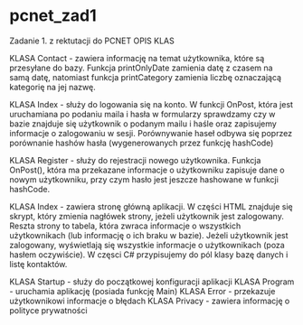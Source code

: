 # pcnet_zad1
Zadanie 1. z rektutacji do PCNET
OPIS KLAS

KLASA Contact - zawiera informację na temat użytkownika, które są przesyłane do bazy. Funkcja printOnlyDate zamienia datę z czasem na samą datę, natomiast funkcja printCategory zamienia liczbę oznaczającą kategorię na jej nazwę.

KLASA Index - służy do logowania się na konto. W funkcji OnPost, która jest uruchamiana po podaniu maila i hasła w formularzy sprawdzamy czy w bazie znajduje się użytkownik o podanym mailu i haśle oraz zapisujemy informacje o zalogowaniu w sesji. Porównywanie haseł odbywa się poprzez porównanie hashów hasła (wygenerowanych przez funkcję hashCode)

KLASA Register - służy do rejestracji nowego użytkownika. Funkcja OnPost(), która ma przekazane informacje o użytkowniku zapisuje dane o nowym użytkowniku, przy czym hasło jest jeszcze hashowane w funkcji hashCode.

KLASA Index - zawiera stronę główną aplikacji. 
W części HTML znajduje się skrypt, który zmienia nagłówek strony, jeżeli użytkownik jest zalogowany. Reszta strony to tabela, która zwraca informacje o wszystkich użytkownikach (lub informację o ich braku w bazie). Jeżeli użytkownik jest zalogowany, wyświetlają się wszystkie informacje o użytkownikach (poza hasłem oczywiście).
W częsci C# przypisujemy do pól klasy bazę danych i listę kontaktów.

KLASA Startup - służy do początkowej konfiguracji aplikacji
KLASA Program - uruchamia aplikację (posiada funkcję Main)
KLASA Error - przekazuje użytkownikowi informacje o błędach
KLASA Privacy - zawiera informację o polityce prywatności
